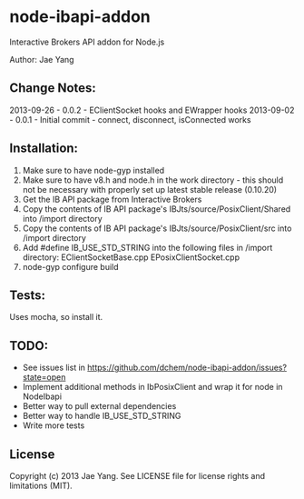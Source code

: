 node-ibapi-addon
================

Interactive Brokers API addon for Node.js

Author: Jae Yang


Change Notes:
-------------

2013-09-26 - 0.0.2 - EClientSocket hooks and EWrapper hooks
2013-09-02 - 0.0.1 - Initial commit - connect, disconnect, isConnected works

Installation:
-------------

1. Make sure to have node-gyp installed
2. Make sure to have v8.h and node.h in the work directory - this should not 
    be necessary with properly set up latest stable release (0.10.20)
3. Get the IB API package from Interactive Brokers
4. Copy the contents of IB API package's 
    IBJts/source/PosixClient/Shared into /import directory
5. Copy the contents of IB API package's
    IBJts/source/PosixClient/src into /import directory
6. Add #define IB_USE_STD_STRING into the following files in /import directory:
    EClientSocketBase.cpp
    EPosixClientSocket.cpp
7. node-gyp configure build

Tests:
------
Uses mocha, so install it.

TODO:
-----
* See issues list in https://github.com/dchem/node-ibapi-addon/issues?state=open
* Implement additional methods in IbPosixClient and wrap it for node in NodeIbapi
* Better way to pull external dependencies
* Better way to handle IB_USE_STD_STRING
* Write more tests

License
-------
Copyright (c) 2013 Jae Yang. See LICENSE file for license rights and limitations (MIT).
